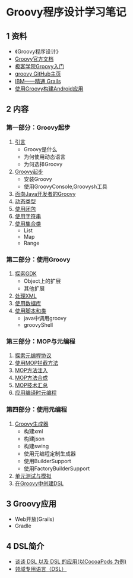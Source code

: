# Groovy程序设计学习笔记

## 1 资料

- 《Groovy程序设计》
- [Groovy官方文档](http://groovy-lang.org/documentation.html)
- [极客学院Groovy入门](http://wiki.jikexueyuan.com/project/groovy-introduction/)
- [groovy GitHub主页](https://github.com/groovy)
- [IBM——精通 Grails](https://www.ibm.com/developerworks/cn/java/j-grails/)
- [使用Groovy构建Android应用](http://www.jianshu.com/p/399ae2d0f313)

## 2 内容

### 第一部分：Groovy起步

1. [引言](note/Groovy程序设计——00Groovy基本介绍.md)
    - Groovy是什么
    - 为何使用动态语言
    - 为何选择Groovy
2. [Groovy起步](note/Groovy程序设计——01起步.md)
    - 安装Groovy
    - 使用GroovyConsole,Groovysh工具
3. [面向Java开发者的Groovy](note/Groovy程序设计——02面向Java开发者的Groovy.md)
4. [动态类型](note/Groovy程序设计——03动态类型.md)
5. [使用闭包](note/Groovy程序设计——04闭包.md)
6. [使用字符串](note/Groovy程序设计——05使用字符串.md)
7. [使用集合类](note/Groovy程序设计——06集合类.md)
    - List
    - Map
    - Range


### 第二部分：使用Groovy

1. [探索GDK](note/Groovy程序设计——07探索GDK.md)
   - Object上的扩展
   - 其他扩展
2. [处理XML](note/Groovy程序设计——08处理XML.md)
3. [使用数据库](note/Groovy程序设计——09使用数据库.md)
4. [使用脚本和类](note/Groovy程序设计——10使用脚本和类.md)
    - java中调用groovy
    - groovyShell

### 第三部分：MOP与元编程

1. [探索元编程协议](note/Groovy程序设计——11探索元对象协议.md)
2. [使用MOP拦截方法](note/.md)
3. [MOP方法注入](note/Groovy程序设计——12使用MOP拦截方法.md)
4. [MOP方法合成](note/Groovy程序设计——13MOP方法注入.md)
5. [MOP技术汇总](note/Groovy程序设计——14使用MOP合成方法.md)
6. [应用编译时元编程](note/Groovy程序设计——15MOP技术汇总.md)

### 第四部分：使用元编程

1. [Groovy生成器](note/Groovy程序设计——17Groovy生成器.md)
   - 构建xml
   - 构建json
   - 构建swing
   - 使用元编程定制生成器
   - 使用BuilderSupport
   - 使用FactoryBuilderSupport
2. [单元测试与模拟](note/Groovy程序设计——18Groovy单元测试.md)
3. [在Groovy中创建DSL](note/Groovy程序设计——19在Groovy中创建DSL.md)


## 3  Groovy应用

- Web开放(Grails)
- Gradle

## 4 DSL简介

- [谈谈 DSL 以及 DSL 的应用(以CocoaPods 为例)](http://draveness.me/dsl/)
- [领域专用语言（DSL）](http://blog.csdn.net/mfowler/article/details/1069927)
